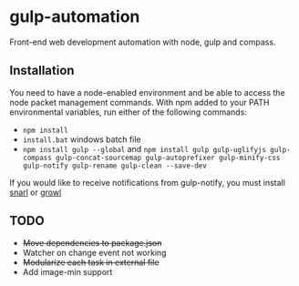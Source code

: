 gulp-automation
===============

Front-end web development automation with node, gulp and compass.

Installation
--------------

You need to have a node-enabled environment and be able to access the node packet management commands. With npm added to your PATH environmental variables, run either of the following commands:

- ```npm install```
- ```install.bat``` windows batch file
- ```npm install gulp --global``` and ```npm install gulp gulp-uglifyjs gulp-compass gulp-concat-sourcemap gulp-autoprefixer gulp-minify-css gulp-notify gulp-rename gulp-clean --save-dev```

If you would like to receive notifications from gulp-notify, you must install [snarl](http://fullphat.net/) or [growl](http://growl.info/)

TODO
------

* ~~Move dependencies to package.json~~
* Watcher on change event not working
* ~~Modularize each task in external file~~
* Add image-min support
